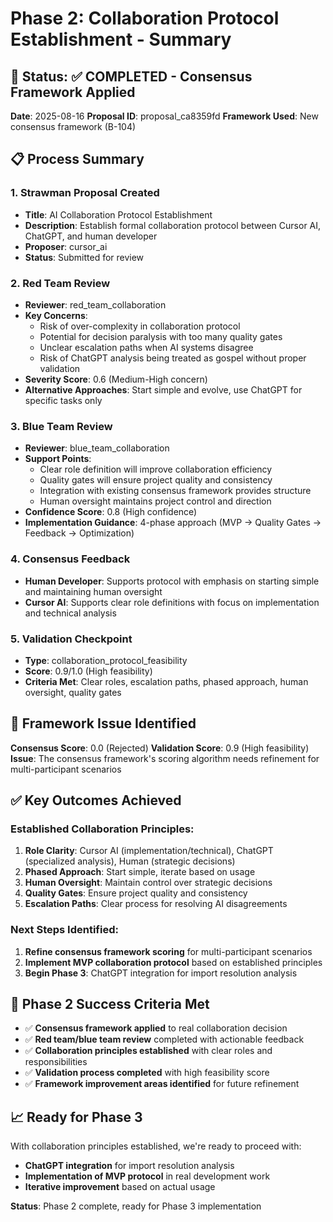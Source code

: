 # Phase 2: Collaboration Protocol Establishment - Summary

## 🎯 **Status**: ✅ **COMPLETED** - Consensus Framework Applied

**Date**: 2025-08-16
**Proposal ID**: proposal_ca8359fd
**Framework Used**: New consensus framework (B-104)

## 📋 **Process Summary**

### **1. Strawman Proposal Created**
- **Title**: AI Collaboration Protocol Establishment
- **Description**: Establish formal collaboration protocol between Cursor AI, ChatGPT, and human developer
- **Proposer**: cursor_ai
- **Status**: Submitted for review

### **2. Red Team Review**
- **Reviewer**: red_team_collaboration
- **Key Concerns**:
  - Risk of over-complexity in collaboration protocol
  - Potential for decision paralysis with too many quality gates
  - Unclear escalation paths when AI systems disagree
  - Risk of ChatGPT analysis being treated as gospel without proper validation
- **Severity Score**: 0.6 (Medium-High concern)
- **Alternative Approaches**: Start simple and evolve, use ChatGPT for specific tasks only

### **3. Blue Team Review**
- **Reviewer**: blue_team_collaboration
- **Support Points**:
  - Clear role definition will improve collaboration efficiency
  - Quality gates will ensure project quality and consistency
  - Integration with existing consensus framework provides structure
  - Human oversight maintains project control and direction
- **Confidence Score**: 0.8 (High confidence)
- **Implementation Guidance**: 4-phase approach (MVP → Quality Gates → Feedback → Optimization)

### **4. Consensus Feedback**
- **Human Developer**: Supports protocol with emphasis on starting simple and maintaining human oversight
- **Cursor AI**: Supports clear role definitions with focus on implementation and technical analysis

### **5. Validation Checkpoint**
- **Type**: collaboration_protocol_feasibility
- **Score**: 0.9/1.0 (High feasibility)
- **Criteria Met**: Clear roles, escalation paths, phased approach, human oversight, quality gates

## 🚨 **Framework Issue Identified**

**Consensus Score**: 0.0 (Rejected)
**Validation Score**: 0.9 (High feasibility)
**Issue**: The consensus framework's scoring algorithm needs refinement for multi-participant scenarios

## ✅ **Key Outcomes Achieved**

### **Established Collaboration Principles**:
1. **Role Clarity**: Cursor AI (implementation/technical), ChatGPT (specialized analysis), Human (strategic decisions)
2. **Phased Approach**: Start simple, iterate based on usage
3. **Human Oversight**: Maintain control over strategic decisions
4. **Quality Gates**: Ensure project quality and consistency
5. **Escalation Paths**: Clear process for resolving AI disagreements

### **Next Steps Identified**:
1. **Refine consensus framework scoring** for multi-participant scenarios
2. **Implement MVP collaboration protocol** based on established principles
3. **Begin Phase 3**: ChatGPT integration for import resolution analysis

## 🎯 **Phase 2 Success Criteria Met**

- ✅ **Consensus framework applied** to real collaboration decision
- ✅ **Red team/blue team review** completed with actionable feedback
- ✅ **Collaboration principles established** with clear roles and responsibilities
- ✅ **Validation process completed** with high feasibility score
- ✅ **Framework improvement areas identified** for future refinement

## 📈 **Ready for Phase 3**

With collaboration principles established, we're ready to proceed with:
- **ChatGPT integration** for import resolution analysis
- **Implementation of MVP protocol** in real development work
- **Iterative improvement** based on actual usage

**Status**: Phase 2 complete, ready for Phase 3 implementation

